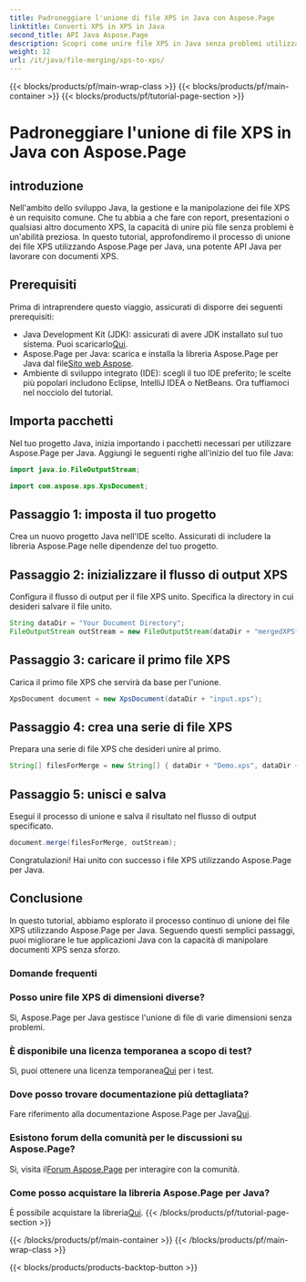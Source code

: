 ```yaml
---
title: Padroneggiare l'unione di file XPS in Java con Aspose.Page
linktitle: Converti XPS in XPS in Java
second_title: API Java Aspose.Page
description: Scopri come unire file XPS in Java senza problemi utilizzando Aspose.Page. Segui la nostra guida passo passo per una gestione efficiente dei documenti. Migliora subito le tue capacità di sviluppo Java!
weight: 12
url: /it/java/file-merging/xps-to-xps/
---
```


{{< blocks/products/pf/main-wrap-class >}}
{{< blocks/products/pf/main-container >}}
{{< blocks/products/pf/tutorial-page-section >}}

# Padroneggiare l'unione di file XPS in Java con Aspose.Page

## introduzione
Nell'ambito dello sviluppo Java, la gestione e la manipolazione dei file XPS è un requisito comune. Che tu abbia a che fare con report, presentazioni o qualsiasi altro documento XPS, la capacità di unire più file senza problemi è un'abilità preziosa. In questo tutorial, approfondiremo il processo di unione dei file XPS utilizzando Aspose.Page per Java, una potente API Java per lavorare con documenti XPS.
## Prerequisiti
Prima di intraprendere questo viaggio, assicurati di disporre dei seguenti prerequisiti:
-  Java Development Kit (JDK): assicurati di avere JDK installato sul tuo sistema. Puoi scaricarlo[Qui](https://www.oracle.com/java/technologies/javase-downloads.html).
-  Aspose.Page per Java: scarica e installa la libreria Aspose.Page per Java dal file[Sito web Aspose](https://purchase.aspose.com/buy). 
- Ambiente di sviluppo integrato (IDE): scegli il tuo IDE preferito; le scelte più popolari includono Eclipse, IntelliJ IDEA o NetBeans.
Ora tuffiamoci nel nocciolo del tutorial.
## Importa pacchetti
Nel tuo progetto Java, inizia importando i pacchetti necessari per utilizzare Aspose.Page per Java. Aggiungi le seguenti righe all'inizio del tuo file Java:
```java
import java.io.FileOutputStream;

import com.aspose.xps.XpsDocument;
```
## Passaggio 1: imposta il tuo progetto
Crea un nuovo progetto Java nell'IDE scelto. Assicurati di includere la libreria Aspose.Page nelle dipendenze del tuo progetto.
## Passaggio 2: inizializzare il flusso di output XPS
Configura il flusso di output per il file XPS unito. Specifica la directory in cui desideri salvare il file unito.
```java
String dataDir = "Your Document Directory";
FileOutputStream outStream = new FileOutputStream(dataDir + "mergedXPSfiles.xps");
```
## Passaggio 3: caricare il primo file XPS
Carica il primo file XPS che servirà da base per l'unione.
```java
XpsDocument document = new XpsDocument(dataDir + "input.xps");
```
## Passaggio 4: crea una serie di file XPS
Prepara una serie di file XPS che desideri unire al primo.
```java
String[] filesForMerge = new String[] { dataDir + "Demo.xps", dataDir + "sample.xps" };
```
## Passaggio 5: unisci e salva
Esegui il processo di unione e salva il risultato nel flusso di output specificato.
```java
document.merge(filesForMerge, outStream);
```
Congratulazioni! Hai unito con successo i file XPS utilizzando Aspose.Page per Java.
## Conclusione
In questo tutorial, abbiamo esplorato il processo continuo di unione dei file XPS utilizzando Aspose.Page per Java. Seguendo questi semplici passaggi, puoi migliorare le tue applicazioni Java con la capacità di manipolare documenti XPS senza sforzo.
### Domande frequenti
### Posso unire file XPS di dimensioni diverse?
Sì, Aspose.Page per Java gestisce l'unione di file di varie dimensioni senza problemi.
### È disponibile una licenza temporanea a scopo di test?
 Sì, puoi ottenere una licenza temporanea[Qui](https://purchase.aspose.com/temporary-license/) per i test.
### Dove posso trovare documentazione più dettagliata?
 Fare riferimento alla documentazione Aspose.Page per Java[Qui](https://reference.aspose.com/page/java/).
### Esistono forum della comunità per le discussioni su Aspose.Page?
 Sì, visita il[Forum Aspose.Page](https://forum.aspose.com/c/page/39) per interagire con la comunità.
### Come posso acquistare la libreria Aspose.Page per Java?
 È possibile acquistare la libreria[Qui](https://purchase.aspose.com/buy).
{{< /blocks/products/pf/tutorial-page-section >}}

{{< /blocks/products/pf/main-container >}}
{{< /blocks/products/pf/main-wrap-class >}}

{{< blocks/products/products-backtop-button >}}
